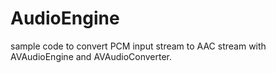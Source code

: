 # AudioEngine

sample code to convert PCM input stream to AAC stream with AVAudioEngine and AVAudioConverter.

